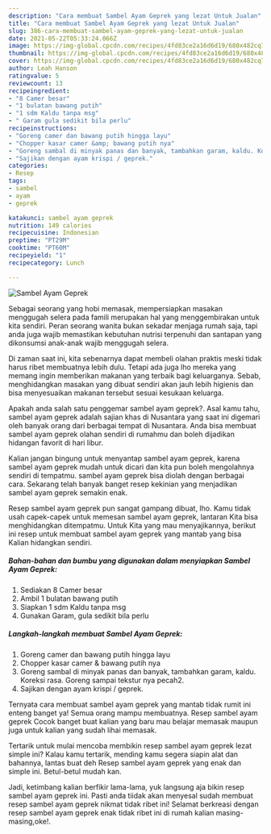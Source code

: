 ```yaml
---
description: "Cara membuat Sambel Ayam Geprek yang lezat Untuk Jualan"
title: "Cara membuat Sambel Ayam Geprek yang lezat Untuk Jualan"
slug: 386-cara-membuat-sambel-ayam-geprek-yang-lezat-untuk-jualan
date: 2021-05-22T05:33:24.066Z
image: https://img-global.cpcdn.com/recipes/4fd83ce2a16d6d19/680x482cq70/sambel-ayam-geprek-foto-resep-utama.jpg
thumbnail: https://img-global.cpcdn.com/recipes/4fd83ce2a16d6d19/680x482cq70/sambel-ayam-geprek-foto-resep-utama.jpg
cover: https://img-global.cpcdn.com/recipes/4fd83ce2a16d6d19/680x482cq70/sambel-ayam-geprek-foto-resep-utama.jpg
author: Leah Hanson
ratingvalue: 5
reviewcount: 13
recipeingredient:
- "8 Camer besar"
- "1 bulatan bawang putih"
- "1 sdm Kaldu tanpa msg"
- " Garam gula sedikit bila perlu"
recipeinstructions:
- "Goreng camer dan bawang putih hingga layu"
- "Chopper kasar camer &amp; bawang putih nya"
- "Goreng sambal di minyak panas dan banyak, tambahkan garam, kaldu. Koreksi rasa. Goreng sampai tekstur nya pecah2."
- "Sajikan dengan ayam krispi / geprek."
categories:
- Resep
tags:
- sambel
- ayam
- geprek

katakunci: sambel ayam geprek 
nutrition: 149 calories
recipecuisine: Indonesian
preptime: "PT29M"
cooktime: "PT60M"
recipeyield: "1"
recipecategory: Lunch

---
```



![Sambel Ayam Geprek](https://img-global.cpcdn.com/recipes/4fd83ce2a16d6d19/680x482cq70/sambel-ayam-geprek-foto-resep-utama.jpg)

Sebagai seorang yang hobi memasak, mempersiapkan masakan menggugah selera pada famili merupakan hal yang menggembirakan untuk kita sendiri. Peran seorang  wanita bukan sekadar menjaga rumah saja, tapi anda juga wajib memastikan kebutuhan nutrisi terpenuhi dan santapan yang dikonsumsi anak-anak wajib menggugah selera.

Di zaman  saat ini, kita sebenarnya dapat membeli olahan praktis meski tidak harus ribet membuatnya lebih dulu. Tetapi ada juga lho mereka yang memang ingin memberikan makanan yang terbaik bagi keluarganya. Sebab, menghidangkan masakan yang dibuat sendiri akan jauh lebih higienis dan bisa menyesuaikan makanan tersebut sesuai kesukaan keluarga. 



Apakah anda salah satu penggemar sambel ayam geprek?. Asal kamu tahu, sambel ayam geprek adalah sajian khas di Nusantara yang saat ini digemari oleh banyak orang dari berbagai tempat di Nusantara. Anda bisa membuat sambel ayam geprek olahan sendiri di rumahmu dan boleh dijadikan hidangan favorit di hari libur.

Kalian jangan bingung untuk menyantap sambel ayam geprek, karena sambel ayam geprek mudah untuk dicari dan kita pun boleh mengolahnya sendiri di tempatmu. sambel ayam geprek bisa diolah dengan berbagai cara. Sekarang telah banyak banget resep kekinian yang menjadikan sambel ayam geprek semakin enak.

Resep sambel ayam geprek pun sangat gampang dibuat, lho. Kamu tidak usah capek-capek untuk memesan sambel ayam geprek, lantaran Kita bisa menghidangkan ditempatmu. Untuk Kita yang mau menyajikannya, berikut ini resep untuk membuat sambel ayam geprek yang mantab yang bisa Kalian hidangkan sendiri.

<!--inarticleads1-->

##### Bahan-bahan dan bumbu yang digunakan dalam menyiapkan Sambel Ayam Geprek:

1. Sediakan 8 Camer besar
1. Ambil 1 bulatan bawang putih
1. Siapkan 1 sdm Kaldu tanpa msg
1. Gunakan  Garam, gula sedikit bila perlu




<!--inarticleads2-->

##### Langkah-langkah membuat Sambel Ayam Geprek:

1. Goreng camer dan bawang putih hingga layu
1. Chopper kasar camer &amp; bawang putih nya
1. Goreng sambal di minyak panas dan banyak, tambahkan garam, kaldu. Koreksi rasa. Goreng sampai tekstur nya pecah2.
1. Sajikan dengan ayam krispi / geprek.




Ternyata cara membuat sambel ayam geprek yang mantab tidak rumit ini enteng banget ya! Semua orang mampu membuatnya. Resep sambel ayam geprek Cocok banget buat kalian yang baru mau belajar memasak maupun juga untuk kalian yang sudah lihai memasak.

Tertarik untuk mulai mencoba membikin resep sambel ayam geprek lezat simple ini? Kalau kamu tertarik, mending kamu segera siapin alat dan bahannya, lantas buat deh Resep sambel ayam geprek yang enak dan simple ini. Betul-betul mudah kan. 

Jadi, ketimbang kalian berfikir lama-lama, yuk langsung aja bikin resep sambel ayam geprek ini. Pasti anda tiidak akan menyesal sudah membuat resep sambel ayam geprek nikmat tidak ribet ini! Selamat berkreasi dengan resep sambel ayam geprek enak tidak ribet ini di rumah kalian masing-masing,oke!.

